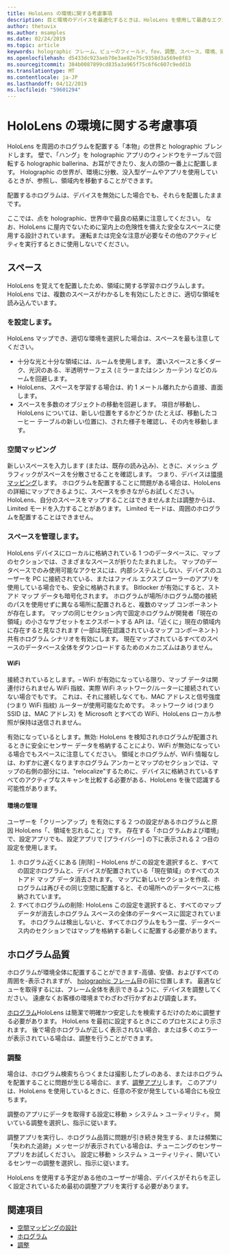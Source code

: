 ```yaml
---
title: HoloLens の環境に関する考慮事項
description: 目と環境のデバイスを最適化するときは、HoloLens を使用して最適なエクスペリエンスを取得します。
author: thetuvix
ms.author: msamples
ms.date: 02/24/2019
ms.topic: article
keywords: holographic フレーム、ビューのフィールド、fov、調整、スペース、環境、操作方法
ms.openlocfilehash: d5433dc923aeb70e3ae82e75c9358d3a569e8f83
ms.sourcegitcommit: 384b0087899cd835a3a965f75c6f6c607c9edd1b
ms.translationtype: MT
ms.contentlocale: ja-JP
ms.lasthandoff: 04/12/2019
ms.locfileid: "59601294"
---
```

# <a name="environment-considerations-for-hololens"></a>HoloLens の環境に関する考慮事項

HoloLens を周囲のホログラムを配置する「本物」の世界と holographic ブレンドします。 壁で、「ハング」を holographic アプリのウィンドウをテーブルで回転する holographic ballerina、お耳ができたり、友人の頭の一番上に配置します。 Holographic の世界が、環境に分散、没入型ゲームやアプリを使用しているときが、参照し、領域内を移動することができます。

配置するホログラムは、デバイスを無効にした場合でも、それらを配置したままです。 

ここでは、点を holographic、世界中で最良の結果に注意してください。 なお、HoloLens に屋内でないために室内上の危険性を備えた安全なスペースに使用する設計されています。 運転または完全な注意が必要なその他のアクティビティを実行するときに使用しないでください。

## <a name="spaces"></a>スペース

HoloLens を覚えてを配置したため、領域に関する学習ホログラムします。 HoloLens では、複数のスペースがわかるしを有効にしたときに、適切な領域を読み込んでいます。

### <a name="setting-up"></a>を設定します。

HoloLens マップでき、適切な環境を選択した場合は、スペースを最も注意してください。
* 十分な光と十分な領域には、ルームを使用します。 濃いスペースと多くダーク、光沢のある、半透明サーフェス (ミラーまたはシン カーテン) などのルームを回避します。
* HoloLens、スペースを学習する場合は、約 1 メートル離れたから直接、直面します。
* スペースを多数のオブジェクトの移動を回避します。 項目が移動し、HoloLens については、新しい位置をするかどうか (たとえば、移動したコーヒー テーブルの新しい位置に)、された様子を確認し、その内を移動します。

### <a name="spatial-mapping"></a>空間マッピング

新しいスペースを入力します (または、既存の読み込み)、ときに、メッシュ グラフィックがスペースを分散させることを確認します。 つまり、デバイスは[環境マッピング](spatial-mapping-design.md)します。 ホログラムを配置することに問題がある場合は、HoloLens の詳細にマップできるように、スペースを歩きながらお試しください。 HoloLens、自分のスペースをマップすることはできませんまたは調整からは、Limited モードを入力することがあります。 Limited モードは、周囲のホログラムを配置することはできません。

### <a name="managing-your-spaces"></a>スペースを管理します。

HoloLens デバイスにローカルに格納されている 1 つのデータベースに、マップのセクションでは、さまざまなスペースが折りたたまれました。  マップのデータベースでのみ使用可能なアクセスには、内部システムとしない、デバイスのユーザーを PC に接続されている、またはファイル エクスプ ローラーのアプリを使用している場合でも、安全に格納されます。  Bitlocker が有効にすると、ストアド マップ データも暗号化されます。
ホログラムが場所/ホログラム間の接続のパスを使用せずに異なる場所に配置されると、複数のマップ コンポーネントが存在します。  マップの同じセクション内で固定ホログラムが開発者「現在の領域」の小さなサブセットをエクスポートする API は、「近くに」現在の領域内に存在すると見なされます (一部は現在認識されているマップ コンポーネント) 共有ホログラム シナリオを有効にします。  現在マップされているすべてのスペースのデータベース全体をダウンロードするためのメカニズムはありません。

#### <a name="wifi"></a>WiFi
接続されているとします。– WiFi が有効になっている限り、マップ データは関連付けられません WiFi 指紋、実際 WiFi ネットワーク/ルーターに接続されていない場合でもです。  これは、それに接続しなくても、MAC アドレスと信号強度 (つまり WiFi 指紋) ルーターが使用可能なためです。  ネットワーク id (つまり SSID は、MAC アドレス) を Microsoft とすべての WiFi、HoloLens ローカル参照が保持は送信されません。

有効になっているとします。無効: HoloLens を検知されホログラムが配置されるときに安全にセンサー データを格納することにより、WiFi が無効になっている場合でもスペースに注意してください。  領域とホログラムが、WiFi 情報なしは、わずかに遅くなりますホログラム アンカーとマップのセクションでは、マップの右側の部分には、"relocalize"するために、デバイスに格納されているすべてのアクティブなスキャンを比較する必要がある、HoloLens を後で認識する可能性があります。

#### <a name="environment-management"></a>環境の管理
ユーザーを「クリーンアップ」を有効にする 2 つの設定があるホログラムと原因 HoloLens「、領域を忘れること」です。  存在する「ホログラムおよび環境」で、設定アプリでも、設定アプリで [プライバシー] の下に表示される 2 つ目の設定を使用します。
1.  ホログラム近くにある [削除] – HoloLens がこの設定を選択すると、すべての固定ホログラムと、デバイスが配置されている「現在領域」のすべてのストアド マップ データ消去されます。  マップに新しいセクションを作成、ホログラムは再びその同じ空間に配置すると、その場所へのデータベースに格納されています。
2.  すべてホログラムの削除: HoloLens この設定を選択すると、すべてのマップ データが消去しホログラム スペースの全体のデータベースに固定されています。  ホログラムは検出しないと、すべてホログラムをもう一度、データベース内のセクションではマップを格納する新しくに配置する必要があります。


## <a name="hologram-quality"></a>ホログラム品質

ホログラムが環境全体に配置することができます-高値、安値、およびすべての周囲を-表示されますが、 [holographic フレーム](holographic-frame.md)目の前に位置します。 最適なビューを取得するには、フレーム全体を表示できるように、デバイスを調整してください。 遠慮なくお客様の環境までわざわざ行かずおよび調査します。

[ホログラム](hologram.md)HoloLens は簡潔で明確かつ安定したを検索するだけのために調整する必要があります。 HoloLens を最初に設定するときにこのプロセスにより示されます。 後で場合ホログラムが正しく表示されない場合、または多くのエラーが表示されている場合は、調整を行うことができます。

### <a name="calibration"></a>調整

場合は、ホログラム検索ちらつくまたは撮影したブレのある、またはホログラムを配置することに問題が生じる場合に、まず、[調整アプリ](calibration.md)します。 このアプリは、HoloLens を使用しているときに、任意の不安が発生している場合にも役立ちます。

調整のアプリにデータを取得する設定に移動 > システム > ユーティリティ。 開いている調整を選択し、指示に従います。

調整アプリを実行し、ホログラム品質に問題が引き続き発生する、または頻繁に「失われた追跡」メッセージが表示されている場合は、チューニングのセンサー アプリをお試しください。 設定に移動 > システム > ユーティリティ、開いているセンサーの調整を選択し、指示に従います。

HoloLens を使用する予定がある他のユーザーが場合、デバイスがそれらを正しく設定されているため最初の調整アプリを実行する必要があります。

## <a name="see-also"></a>関連項目
* [空間マッピングの設計](spatial-mapping-design.md)
* [ホログラム](hologram.md)
* [調整](calibration.md)
